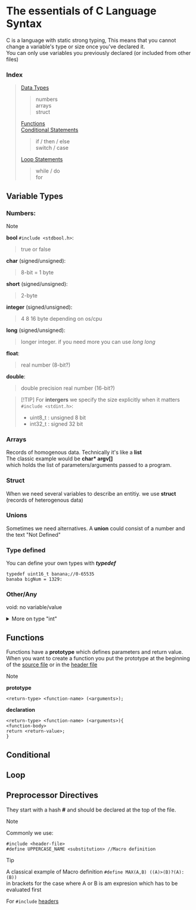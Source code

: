 # The essentials of C Language Syntax

C is a language with static strong typing,
This means that you cannot change a variable's type or size once you've declared it.\
You can only use variables you previously declared (or included from other files)
### Index

> [Data Types](#variable-types) 
>   >  numbers \
>   >  arrays \
>   >  struct 
> 
> [Functions](#functions) \
> [Conditional Statements](#conditional) 
>  > if / then / else \
>  > switch / case
>  
> [Loop Statements](#loop)
>  > while / do \
>  > for
>  

## Variable Types

### Numbers:
> [!NOTE]
> **bool** `#include <stdbool.h>`:
>   > true or false 
> 
> **char** (signed/unsigned):
>   > 8-bit = 1 byte 
> 
> **short** (signed/unsigned):
>   > 2-byte 
> 
> **integer** (signed/unsigned):
>   > 4 8 16 byte depending on os/cpu 
> 
> **long** (signed/unsigned):
>   > longer integer. if you need more you can use _long long_
> 
> **float**:
>   > real number (8-bit?)
> 
> **double**:
>   > double precision real number (16-bit?)
>   

>  [!TIP]
>  For **intergers** we specify the size explicitly when it matters `#include <stdint.h>`:
>  -  uint8_t : unsigned 8 bit
>  -  int32_t : signed 32 bit
>    

### Arrays
Records of homogenous data. Technically it's like a **list**\
The classic example would be **char\* argv[]**\
which holds the list of parameters/arguments passed to a program.

### Struct
When we need several variables to describe an entitiy. we use **struct** (records of heterogenous data)

### Unions
Sometimes we need alternatives. A **union** could consist of a number and the text "Not Defined"

### Type defined
You can define your own types with **_typedef_**
```
typedef uint16_t banana;//0-65535
banaba bigNum = 1329:
```

### Other/Any
void: no variable/value

<details>
<summary> More on type "int" </summary>
Check man stdint.h
  
Integers can be prefixed with _unsigned_
- As an example take _char_ which is 8 bit long, 2^8 = 256 values
  - char is from -128 to 127  [ -(2^8) /2 ; ((2^8) /2)-1 ]
  - unsigned char from 0 to 255 [ 0 ; (2^8)-1 ]

Integers can be:
- long (l)
- unsigned long (ul)
- long long (ll)
- unsigned long long (ull)
If you want to know how many bits they are, you can call the _sizeof() function_
</details>

## Functions
Functions have a **prototype** which defines parameters and return value.
When you want to create a function you put the prototype at the beginning of the [source file](C_Files.md#source) or in the [header file](C_Files.md#header)
> [!NOTE]
> **prototype**
>  ```
>  <return-type> <function-name> (<arguments>);
>  ```
>
> **declaration**
>  ``` 
>  <return-type> <function-name> (<arguments>){
>  <function-body>
>  return <return-value>;
>  }
>  ```
>  

## Conditional

## Loop

## Preprocessor Directives
They start with a hash **#** and should be declared at the top of the file.
> [!NOTE]
> Commonly we use:
> ```
> #include <header-file> 
> #define UPPERCASE_NAME <substitution> //Macro definition
> ```
>

> [!TIP]
>  A classical example of Macro definition 
>  `#define MAX(A,B) ((A)>(B)?(A):(B))` \
>  in brackets for the case where A or B is am expresion which has to be evaluated first
>
>  For `#include` [headers](C_Files.md#header)
> 
